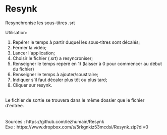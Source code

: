 Resynk
===================================

Resynchronise les sous-titres .srt


Utilisation:<br>
1) Repérer le temps à partir duquel les sous-titres sont décalés;<br>
2) Fermer la vidéo;<br>
3) Lancer l'application;<br>
4) Choisir le fichier (.srt) a resyncroniser;<br>
5) Renseigner le temps repéré en 1) (laisser à 0 pour commencer au début du fichier)<br>
6) Renseigner le temps à ajouter/soustraire;<br>
7) Indiquer s'il faut décaler plus tôt ou plus tard;<br>
8) Cliquer sur resynk.<br> 
<br>
Le fichier de sortie se trouvera dans le même dossier que le fichier d'entrée.<br>
<br>
<br>
Sources : https://github.com/lezhumain/Resynk <br>
Exe : https://www.dropbox.com/s/5rkgnkiz53mcdsi/Resynk.zip?dl=0 <br>

